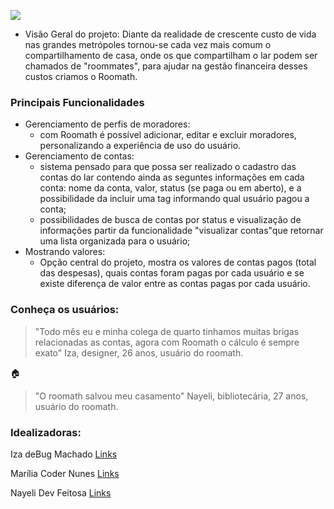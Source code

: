 

![](https://user-images.githubusercontent.com/68659584/90925948-80144d80-e3c8-11ea-86d4-22ad217d7230.jpg)
- Visão Geral do projeto:  Diante da realidade de crescente custo de vida nas grandes metrópoles tornou-se cada vez mais comum o compartilhamento de casa, onde os que compartilham o lar podem ser chamados de "roommates", para ajudar na gestão financeira desses custos criamos o Roomath.

### Principais Funcionalidades

- Gerenciamento de perfis de moradores:
	- com Roomath é possível adicionar, editar e excluir moradores, personalizando a experiência de uso do usuário.
- Gerenciamento de contas:
	- sistema pensado para que possa ser realizado o cadastro das contas do lar contendo ainda as seguntes informações em cada conta: nome da conta, valor, status (se paga ou em aberto), e a possibilidade da incluir uma tag informando qual usuário pagou a conta;
	- possibilidades de busca de contas por status e visualização de informações partir da funcionalidade "visualizar contas"que retornar uma lista organizada para o usuário;
- Mostrando valores:
	- Opção central do projeto, mostra os valores de contas pagos (total das despesas), quais contas foram pagas por cada usuário e se existe diferença de valor entre as contas pagas por cada usuário.




### Conheça os usuários:

> "Todo mês eu e minha colega de quarto tinhamos muitas brigas relacionadas as contas, agora com Roomath o cálculo é sempre exato" 
Iza, designer, 26 anos, usuário do roomath.

:house: 

                    
> "O roomath salvou meu casamento"
Nayeli, bibliotecária, 27 anos, usuário do roomath.

### Idealizadoras:

Iza deBug Machado [Links](https://github.com/machadinhacega)

Marília Coder Nunes [Links](https://github.com/Ligeiadev)

Nayeli Dev Feitosa [Links](https://github.com/NayeliDev)

